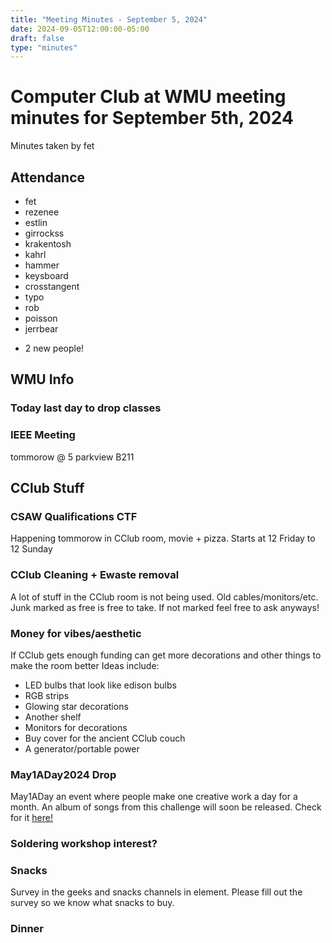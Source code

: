 ```yaml
---
title: "Meeting Minutes - September 5, 2024"
date: 2024-09-05T12:00:00-05:00
draft: false
type: "minutes"
---
```


# Computer Club at WMU meeting minutes for September 5th, 2024
Minutes taken by fet



## Attendance
* fet
* rezenee
* estlin
* girrockss
* krakentosh
* kahrl
* hammer
* keysboard
* crosstangent
* typo
* rob
* poisson
* jerrbear
+ 2 new people!



## WMU Info

### Today last day to drop classes

### IEEE Meeting 
tommorow @ 5 parkview B211



## CClub Stuff 

### CSAW Qualifications CTF
Happening tommorow in CClub room, movie + pizza. 
Starts at 12 Friday to 12 Sunday

### CClub Cleaning + Ewaste removal
A lot of stuff in the CClub room is not being used. Old cables/monitors/etc.
Junk marked as free is free to take. If not marked feel free to ask anyways!

### Money for vibes/aesthetic
If CClub gets enough funding can get more decorations and other things to make the room better
Ideas include:
* LED bulbs that look like edison bulbs
* RGB strips
* Glowing star decorations
* Another shelf
* Monitors for decorations
* Buy cover for the ancient CClub couch
* A generator/portable power



### May1ADay2024 Drop
May1ADay an event where people make one creative work a day for a month. An album of songs from this challenge will soon be released. Check for it [here!](https://cckc.bandcamp.com/)
### Soldering workshop interest?

### Snacks
Survey in the geeks and snacks channels in element. Please fill out the survey so we know what snacks to buy.

### Dinner
